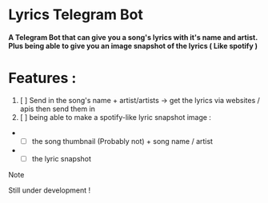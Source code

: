 # Lyrics Telegram Bot
#### A Telegram Bot that can give you a song's lyrics with it's name and artist. Plus being able to give you an image snapshot of the lyrics ( Like spotify )

# Features :
1. [ ] Send in the song's name + artist/artists -> get the lyrics via websites / apis then send them in
2. [ ] being able to make a spotify-like lyric snapshot image : 
  * - [ ] the song thumbnail (Probably not) + song name / artist
  * - [ ] the lyric snapshot

> [!NOTE]
> Still under development !
